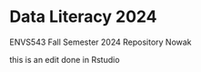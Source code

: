 # Data Literacy 2024

ENVS543 Fall Semester 2024 Repository Nowak



this is an edit done in Rstudio